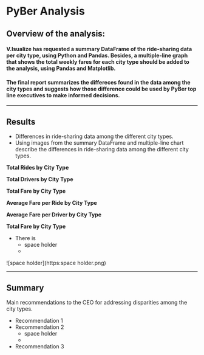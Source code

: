 # PyBer Analysis

## Overview of the analysis:

#### V.Isualize has requested a summary DataFrame of the ride-sharing data per city type, using Python and Pandas. Besides, a multiple-line graph that shows the total weekly fares for each city type should be added to the analysis, using Pandas and Matplotlib. 
#### The final report summarizes the differeces found in the data among the city types and suggests how those difference could be used by PyBer top line executives to make informed decisions. 

---

## Results
+ Differences in ride-sharing data among the different city types. 
+ Using images from the summary DataFrame and multiple-line chart describe the differences in ride-sharing data among the different city types.

 **Total Rides by City Type**
 
 **Total Drivers by City Type**
 
 **Total Fare by City Type**
 
 **Average Fare per Ride by City Type**
 
 **Average Fare per Driver by City Type**
 
 **Total Fare by City Type**
 
    
+ There is 
    - space holder
    - 
![space holder](https:space holder.png)



---

## Summary
Main recommendations to the CEO for addressing disparities among the city types. 
* Recommendation 1
* Recommendation 2
    + space holder
    + 
* Recommendation 3
